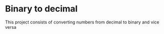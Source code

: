 # Binary to decimal

This project consists of converting numbers from decimal to binary and vice versa
